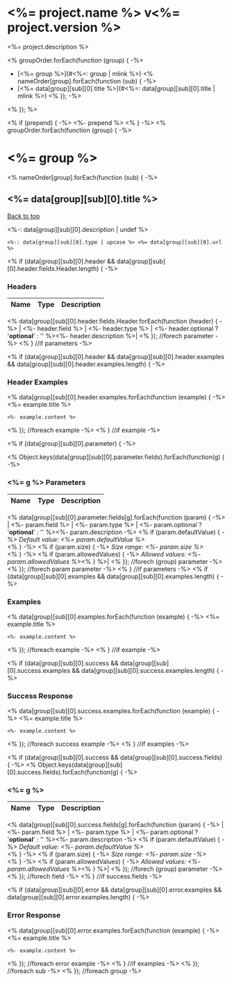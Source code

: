<a name="top"></a>
# <%= project.name %> v<%= project.version %>

<%= project.description %>

<% groupOrder.forEach(function (group) { -%>
- [<%= group %>](#<%=: group | mlink %>)
	<% nameOrder[group].forEach(function (sub) { -%>
- [<%= data[group][sub][0].title %>](#<%=: data[group][sub][0].title | mlink %>)
	<% }); -%>

<% }); %>

<% if (prepend) { -%>
<%- prepend %>
<% } -%>
<% groupOrder.forEach(function (group) { -%>
# <%= group %>

<% nameOrder[group].forEach(function (sub) { -%>
## <%= data[group][sub][0].title %>
[Back to top](#top)

<%-: data[group][sub][0].description | undef %>

	<%-: data[group][sub][0].type | upcase %> <%= data[group][sub][0].url %>

<% if (data[group][sub][0].header && data[group][sub][0].header.fields.Header.length) { -%>
### Headers

| Name    | Type      | Description                          |
|---------|-----------|--------------------------------------|
<% data[group][sub][0].header.fields.Header.forEach(function (header) { -%>
| <%- header.field %> | <%- header.type %> | <%- header.optional ? '**optional**' : '' %><%- header.description %>|
<% }); //forech parameter -%>
<% } //if parameters -%>

<% if (data[group][sub][0].header && data[group][sub][0].header.examples && data[group][sub][0].header.examples.length) { -%>

### Header Examples

<% data[group][sub][0].header.examples.forEach(function (example) { -%>
<%= example.title %>

```
<%- example.content %>
```
<% }); //foreach example -%>
<% } //if example -%>

<% if (data[group][sub][0].parameter) { -%>

<% Object.keys(data[group][sub][0].parameter.fields).forEach(function(g) { -%>

### <%= g %> Parameters

| Name     | Type       | Description                           |
|:---------|:-----------|:--------------------------------------|
<% data[group][sub][0].parameter.fields[g].forEach(function (param) { -%>
| <%- param.field %> | <%- param.type %> | <%- param.optional ? '**optional**' : '' %><%- param.description -%>
<% if (param.defaultValue) { -%>
_Default value: <%= param.defaultValue %>_<br><% } -%>
<% if (param.size) { -%>
_Size range: <%- param.size %>_<br><% } -%>
<% if (param.allowedValues) { -%>
_Allowed values: <%- param.allowedValues %>_<% } %>|
<% }); //forech (group) parameter -%>
<% }); //forech param parameter -%>
<% } //if parameters -%>
<% if (data[group][sub][0].examples && data[group][sub][0].examples.length) { -%>
### Examples

<% data[group][sub][0].examples.forEach(function (example) { -%>
<%= example.title %>

```
<%- example.content %>
```
<% }); //foreach example -%>
<% } //if example -%>

<% if (data[group][sub][0].success && data[group][sub][0].success.examples && data[group][sub][0].success.examples.length) { -%>
### Success Response

<% data[group][sub][0].success.examples.forEach(function (example) { -%>
<%= example.title %>

```
<%- example.content %>
```
<% }); //foreach success example -%>
<% } //if examples -%>

<% if (data[group][sub][0].success && data[group][sub][0].success.fields) { -%>
<% Object.keys(data[group][sub][0].success.fields).forEach(function(g) { -%>
### <%= g %>

| Name     | Type       | Description                           |
|:---------|:-----------|:--------------------------------------|
<% data[group][sub][0].success.fields[g].forEach(function (param) { -%>
| <%- param.field %> | <%- param.type %> | <%- param.optional ? '**optional**' : '' %><%- param.description -%>
<% if (param.defaultValue) { -%>
_Default value: <%- param.defaultValue %>_<br><% } -%>
<% if (param.size) { -%>
_Size range: <%- param.size -%>_<br><% } -%>
<% if (param.allowedValues) { -%>
_Allowed values: <%- param.allowedValues %>_<% } %>|
<% }); //forech (group) parameter -%>
<% }); //forech field -%>
<% } //if success.fields -%>

<% if (data[group][sub][0].error && data[group][sub][0].error.examples && data[group][sub][0].error.examples.length) { -%>
### Error Response

<% data[group][sub][0].error.examples.forEach(function (example) { -%>
<%= example.title %>

```
<%- example.content %>
```
<% }); //foreach error example -%>
<% } //if examples -%>
<% }); //foreach sub  -%>
<% }); //foreach group -%>
